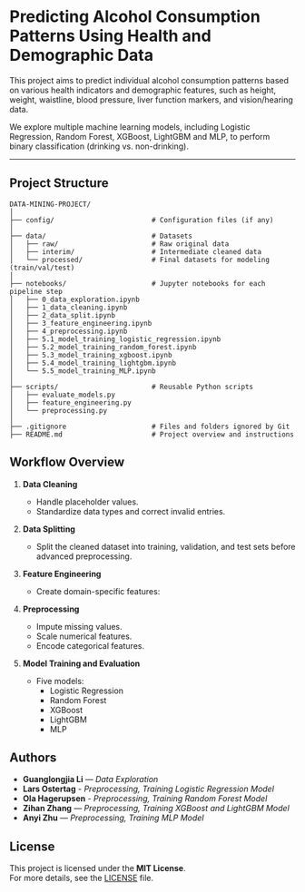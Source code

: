 # Predicting Alcohol Consumption Patterns Using Health and Demographic Data

This project aims to predict individual alcohol consumption patterns based on various health indicators and demographic features, such as height, weight, waistline, blood pressure, liver function markers, and vision/hearing data.

We explore multiple machine learning models, including Logistic Regression, Random Forest, XGBoost, LightGBM and MLP, to perform binary classification (drinking vs. non-drinking).

---

## Project Structure

```plaintext
DATA-MINING-PROJECT/
│
├── config/                        # Configuration files (if any)
│
├── data/                          # Datasets
│   ├── raw/                       # Raw original data
│   ├── interim/                   # Intermediate cleaned data
│   └── processed/                 # Final datasets for modeling (train/val/test)
│
├── notebooks/                     # Jupyter notebooks for each pipeline step
│   ├── 0_data_exploration.ipynb
│   ├── 1_data_cleaning.ipynb
│   ├── 2_data_split.ipynb
│   ├── 3_feature_engineering.ipynb
│   ├── 4_preprocessing.ipynb
│   ├── 5.1_model_training_logistic_regression.ipynb
│   ├── 5.2_model_training_random_forest.ipynb
│   ├── 5.3_model_training_xgboost.ipynb
│   ├── 5.4_model_training_lightgbm.ipynb
│   └── 5.5_model_training_MLP.ipynb
│
├── scripts/                       # Reusable Python scripts
│   ├── evaluate_models.py
│   ├── feature_engineering.py
│   └── preprocessing.py
│
├── .gitignore                     # Files and folders ignored by Git
├── README.md                      # Project overview and instructions
```

## Workflow Overview

1. **Data Cleaning**  
   - Handle placeholder values.
   - Standardize data types and correct invalid entries.

2. **Data Splitting**  
   - Split the cleaned dataset into training, validation, and test sets before advanced preprocessing.

3. **Feature Engineering**  
   - Create domain-specific features:

4. **Preprocessing**  
   - Impute missing values.
   - Scale numerical features.
   - Encode categorical features.

5. **Model Training and Evaluation**  
   - Five models:
     - Logistic Regression
     - Random Forest
     - XGBoost
     - LightGBM
     - MLP

## Authors

- **Guanglongjia Li** — *Data Exploration*
- **Lars Ostertag** - *Preprocessing, Training Logistic Regression Model*
- **Ola Hagerupsen** - *Preprocessing, Training Random Forest Model*
- **Zihan Zhang** — *Preprocessing, Training XGBoost and LightGBM Model*
- **Anyi Zhu** — *Preprocessing, Training MLP Model*

## License

This project is licensed under the **MIT License**.  
For more details, see the [LICENSE](LICENSE) file.